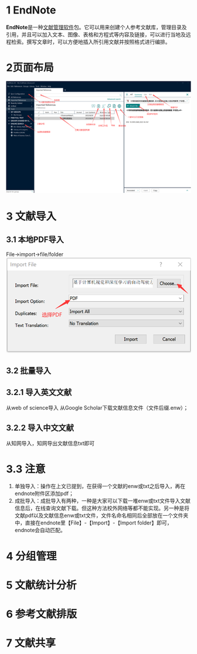 # 1 EndNote
**EndNote**是一种[文献管理软件](https://zh.wikipedia.org/wiki/%E6%96%87%E7%8C%AE%E7%AE%A1%E7%90%86%E8%BD%AF%E4%BB%B6 "文献管理软件")包。它可以用来创建个人参考文献库，管理目录及引用，并且可以加入文本、图像、表格和方程式等内容及链接，可以进行当地及远程检索。撰写文章时，可以方便地插入所引用文献并按照格式进行编排。
# 2页面布局
![endnote页面布局](img/endnote.png)
# 3 文献导入

## 3.1 本地PDF导入
File->import->file/folder
![endnote1](img/endnote1.png)
## 3.2 批量导入
## 3.2.1 导入英文文献
从web of science导入
从Google Scholar下载文献信息文件（文件后缀.enw）；
## 3.2.2 导入中文文献
从知网导入，知网导出文献信息txt即可

# 3.3 注意
1. 单独导入：操作在上文已提到，在获得一个文献的enw或txt之后导入，再在endnote附件区添加pdf；
2. 成批导入：成批导入有两种，一种是大家可以下载一堆enw或txt文件导入文献信息后，在线查询文献下载。但这种方法校外网络等都不能实现。另一种是将文献pdf以及文献信息enw或txt文件，文件名命名相同后全部放在一个文件夹中，直接在endnote里【File】-【Import】-【Import folder】即可，endnote会自动匹配。
# 4 分组管理
# 5 文献统计分析
# 6 参考文献排版
# 7 文献共享

